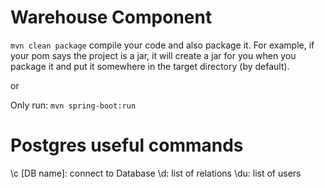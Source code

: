 # Warehouse Component
```mvn clean package```
compile your code and also package it. For example, if your pom says the project is a jar, it will create a jar for you when you package it and put it somewhere in the target directory (by default).

or 

Only run:
```mvn spring-boot:run```

# Postgres useful commands
\c [DB name]: connect to Database 
\d: list of relations
\du: list of users
